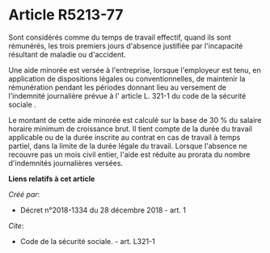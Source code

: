 # Article R5213-77

Sont considérés comme du temps de travail effectif, quand ils sont rémunérés, les trois premiers jours d'absence justifiée
par l'incapacité résultant de maladie ou d'accident.

Une aide minorée est versée à l'entreprise, lorsque l'employeur est tenu, en application de dispositions légales ou
conventionnelles, de maintenir la rémunération pendant les périodes donnant lieu au versement de l'indemnité journalière
prévue à l' article L. 321-1 du code de la sécurité sociale .

Le montant de cette aide minorée est calculé sur la base de 30 % du salaire horaire minimum de croissance brut. Il tient
compte de la durée du travail applicable ou de la durée inscrite au contrat en cas de travail à temps partiel, dans la limite
de la durée légale du travail. Lorsque l'absence ne recouvre pas un mois civil entier, l'aide est réduite au prorata du
nombre d'indemnités journalières versées.

**Liens relatifs à cet article**

_Créé par_:

  - Décret n°2018-1334 du 28 décembre 2018 - art. 1

_Cite_:

  - Code de la sécurité sociale. - art. L321-1
